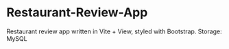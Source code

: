 # Restaurant-Review-App
Restaurant review app written in Vite + View, styled with Bootstrap. Storage: MySQL 
